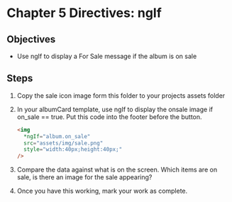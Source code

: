 # Chapter 5 Directives: ngIf

## Objectives

- Use ngIf to display a For Sale message if the album is on sale

## Steps

1. Copy the sale icon image form this folder to your projects assets folder

2. In your albumCard template, use ngIf to display the onsale image if on_sale == true. Put this code into the footer before the button.

   ```html
   <img
     *ngIf="album.on_sale"
     src="assets/img/sale.png"
     style="width:40px;height:40px;"
   />
   ```

3. Compare the data against what is on the screen. Which items are on sale, is there an image for the sale appearing?

4. Once you have this working, mark your work as complete.
